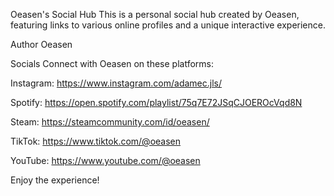 Oeasen's Social Hub
This is a personal social hub created by Oeasen, featuring links to various online profiles and a unique interactive experience.

Author
Oeasen

Socials
Connect with Oeasen on these platforms:

Instagram: https://www.instagram.com/adamec.jls/

Spotify: https://open.spotify.com/playlist/75q7E72JSqCJOEROcVqd8N

Steam: https://steamcommunity.com/id/oeasen/

TikTok: https://www.tiktok.com/@oeasen

YouTube: https://www.youtube.com/@oeasen

Enjoy the experience!